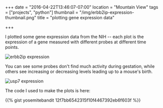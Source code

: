 +++
date = "2016-04-22T13:46:07-07:00"
location = "Mountain View"
tags = ["projects", "python"]
thumbnail = "/img/erbb2ip-expression-thumbnail.png"
title = "plotting gene expression data"

+++

I plotted some gene expression data from the NIH --
each plot is the expression of a gene measured with different probes
at different time points.

<!--more-->

![erbb2ip expression](/img/erbb2ip-expression.png)

You can see some probes don't find much activity during gestation,
while others see increasing or decreasing levels leading up to a mouse's birth.

![usp7 expression](/img/usp7-expression.png)

The code I used to make the plots is here:

{{% gist yosemitebandit 12f7bb6542315f10f4467392eb6f603f %}}
